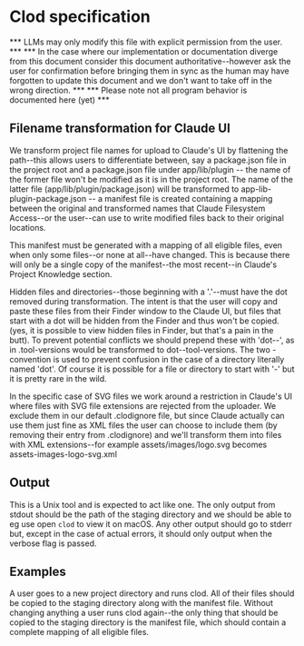 # Clod specification

*** LLMs may only modify this file with explicit permission from the user. ***
*** In the case where our implementation or documentation diverge from this
document consider this document authoritative--however ask the user for
confirmation before bringing them in sync as the human may have forgotten
to update this document and we don't want to take off in the wrong
direction. ***
*** Please note not all program behavior is documented here (yet) ***

## Filename transformation for Claude UI

We transform project file names for upload to Claude's UI by flattening the
path--this allows users to differentiate between, say a package.json file in
the project root and a package.json file under app/lib/plugin -- the name of
the former file won't be modified as it is in the project root. The name of the
latter file (app/lib/plugin/package.json) will be transformed to
app-lib-plugin-package.json -- a manifest file is created containing a mapping
between the original and transformed names that Claude Filesystem Access--or
the user--can use to write modified files back to their original locations.

This manifest must be generated with a mapping of all eligible files, even when
only some files--or none at all--have changed. This is because there will only
be a single copy of the manifest--the most recent--in Claude's Project
Knowledge section.

Hidden files and directories--those beginning with a '.'--must have the dot
removed during transformation. The intent is that the user will copy and paste
these files from their Finder window to the Claude UI, but files that start
with a dot will be hidden from the Finder and thus won't be copied. (yes, it is
possible to view hidden files in Finder, but that's a pain in the butt). To
prevent potential conflicts we should prepend these with 'dot--', as in
.tool-versions would be transformed to dot--tool-versions. The two - convention
is used to prevent confusion in the case of a directory literally named 'dot'.
Of course it is possible for a file or directory to start with '-' but it is
pretty rare in the wild.

In the specific case of SVG files we work around a restriction in Claude's UI
where files with SVG file extensions are rejected from the uploader. We exclude
them in our default .clodignore file, but since Claude actually can use them just
fine as XML files the user can choose to include them (by removing their entry
from .clodignore) and we'll transform them into files with XML extensions--for
example assets/images/logo.svg becomes assets-images-logo-svg.xml

## Output

This is a Unix tool and is expected to act like one. The only output from
stdout should be the path of the staging directory and we should be able to eg use
open `clod` to view it on macOS. Any other output should go to stderr but,
except in the case of actual errors, it should only output when the verbose
flag is passed.

## Examples

A user goes to a new project directory and runs clod. All of their files should
be copied to the staging directory along with the manifest file. Without
changing anything a user runs clod again--the only thing that should be copied
to the staging directory is the manifest file, which should contain a complete
mapping of all eligible files.
